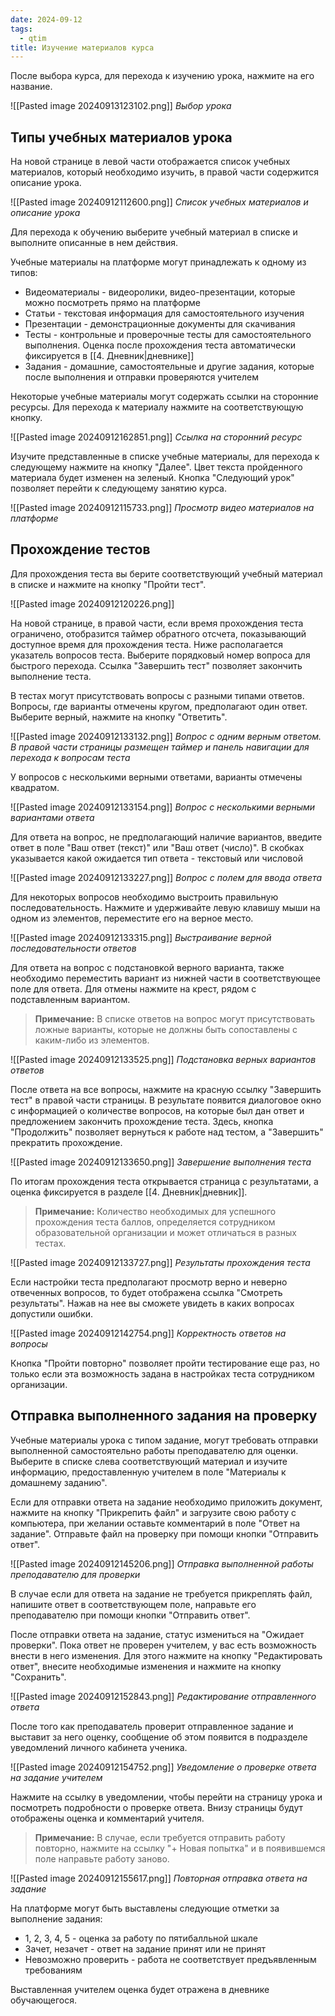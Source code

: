 ```yaml
---
date: 2024-09-12
tags:
  - qtim
title: Изучение материалов курса
---
```

После выбора курса, для перехода к изучению урока, нажмите на его название. 

![[Pasted image 20240913123102.png]]
*Выбор урока*

## Типы учебных материалов урока

На новой странице в левой части отображается список учебных материалов, который необходимо изучить, в правой части содержится описание урока.

![[Pasted image 20240912112600.png]]
*Список учебных материалов и описание урока*

Для перехода к обучению выберите учебный материал в списке и выполните описанные в нем действия.

Учебные материалы на платформе могут принадлежать к одному из типов:

- Видеоматериалы - видеоролики, видео-презентации, которые можно посмотреть прямо на платформе
- Статьи - текстовая информация для самостоятельного изучения
- Презентации - демонстрационные документы для скачивания
- Тесты - контрольные и проверочные тесты для самостоятельного выполнения. Оценка после прохождения теста автоматически фиксируется в [[4. Дневник|дневнике]]
- Задания - домашние, самостоятельные и другие задания, которые после выполнения и отправки проверяются учителем

Некоторые учебные материалы могут содержать ссылки на сторонние ресурсы. Для перехода к материалу нажмите на соответствующую кнопку.

![[Pasted image 20240912162851.png]]
*Ссылка на сторонний ресурс*

Изучите представленные в списке учебные материалы, для перехода к следующему нажмите на кнопку "Далее". Цвет текста пройденного материала будет изменен на зеленый. Кнопка "Следующий урок" позволяет перейти к следующему занятию курса.

![[Pasted image 20240912115733.png]]
*Просмотр видео материалов на платформе*

## Прохождение тестов

Для прохождения теста вы берите соответствующий учебный материал в списке и нажмите на кнопку "Пройти тест".

![[Pasted image 20240912120226.png]]

На новой странице, в правой части, если время прохождения теста ограничено, отобразится таймер обратного отсчета, показывающий доступное время для прохождения теста. Ниже располагается указатель вопросов теста. Выберите порядковый номер вопроса для быстрого перехода. Ссылка "Завершить тест" позволяет закончить выполнение теста.

В тестах могут присутствовать вопросы с разными типами ответов. Вопросы, где варианты отмечены кругом, предполагают один ответ. Выберите верный, нажмите на кнопку "Ответить".

![[Pasted image 20240912133132.png]]
*Вопрос с одним верным ответом. В правой части страницы размещен таймер и панель навигации для перехода к вопросам теста*

У вопросов с несколькими верными ответами, варианты отмечены квадратом.

![[Pasted image 20240912133154.png]]
*Вопрос с несколькими верными вариантами ответа*

Для ответа на вопрос, не предполагающий наличие вариантов, введите ответ в поле "Ваш ответ (текст)" или "Ваш ответ (число)". В скобках указывается какой ожидается тип ответа - текстовый или числовой

![[Pasted image 20240912133227.png]]
*Вопрос с полем для ввода ответа*

Для некоторых вопросов необходимо выстроить правильную последовательность. Нажмите и удерживайте левую клавишу мыши на одном из элементов, переместите его на верное место.

![[Pasted image 20240912133315.png]]
*Выстраивание верной последовательности ответов*

Для ответа на вопрос с подстановкой верного варианта, также необходимо переместить вариант из нижней части в соответствующее поле для ответа. Для отмены нажмите на крест, рядом с подставленным вариантом.

> **Примечание:** В списке ответов на вопрос могут присутствовать ложные варианты, которые не должны быть сопоставлены с каким-либо из элементов.

![[Pasted image 20240912133525.png]]
*Подстановка верных вариантов ответов*

После ответа на все вопросы, нажмите на красную ссылку "Завершить тест" в правой части страницы. В результате появится диалоговое окно с информацией о количестве вопросов, на которые был дан ответ и предложением закончить прохождение теста. Здесь, кнопка "Продолжить" позволяет вернуться к работе над тестом, а "Завершить" прекратить прохождение.

![[Pasted image 20240912133650.png]]
*Завершение выполнения теста*

По итогам прохождения теста открывается страница с результатами, а оценка фиксируется в разделе [[4. Дневник|дневник]].

> **Примечание:** Количество необходимых для успешного прохождения теста баллов, определяется сотрудником образовательной организации и может отличаться в разных тестах.

![[Pasted image 20240912133727.png]]
*Результаты прохождения теста*

Если настройки теста предполагают просмотр верно и неверно отвеченных вопросов, то будет отображена ссылка "Смотреть результаты". Нажав на нее вы сможете увидеть в каких вопросах допустили ошибки.

![[Pasted image 20240912142754.png]]
*Корректность ответов на вопросы*

Кнопка "Пройти повторно" позволяет пройти тестирование еще раз, но только если эта возможность задана в настройках теста сотрудником организации.

## Отправка выполненного задания на проверку

Учебные материалы урока с типом задание, могут требовать отправки выполненной самостоятельно работы преподавателю для оценки. Выберите в списке слева соответствующий материал и изучите информацию, предоставленную учителем в поле "Материалы к домашнему заданию".

Если для отправки ответа на задание необходимо приложить документ, нажмите на кнопку "Прикрепить файл" и загрузите свою работу с компьютера, при желании оставьте комментарий в поле "Ответ на задание". Отправьте файл на проверку при помощи кнопки "Отправить ответ".

![[Pasted image 20240912145206.png]]
*Отправка выполненной работы преподавателю для проверки*

В случае если для ответа на задание не требуется прикреплять файл, напишите ответ в соответствующем поле, направьте его преподавателю при помощи кнопки "Отправить ответ".

После отправки ответа на задание, статус измениться на "Ожидает проверки". Пока ответ не проверен учителем, у вас есть возможность внести в него изменения. Для этого нажмите на кнопку "Редактировать ответ", внесите необходимые изменения и нажмите на кнопку "Сохранить".

![[Pasted image 20240912152843.png]]
*Редактирование отправленного ответа*

После того как преподаватель проверит отправленное задание и выставит за него оценку, сообщение об этом появится в подразделе уведомлений личного кабинета ученика.

![[Pasted image 20240912154752.png]]
*Уведомление о проверке ответа на задание учителем*

Нажмите на ссылку в уведомлении, чтобы перейти на страницу урока и посмотреть подробности о проверке ответа. Внизу страницы будут отображены оценка и комментарий учителя.

> **Примечание:** В случае, если требуется отправить работу повторно, нажмите на ссылку "+ Новая попытка" и в появившемся поле направьте работу заново.

![[Pasted image 20240912155617.png]]
*Повторная отправка ответа на задание*

На платформе могут быть выставлены следующие отметки за выполнение задания:

- 1, 2, 3, 4, 5 - оценка за работу по пятибалльной шкале
- Зачет, незачет - ответ на задание принят или не принят
- Невозможно проверить - работа не соответствует предъявленным требованиям

Выставленная учителем оценка будет отражена в дневнике обучающегося.